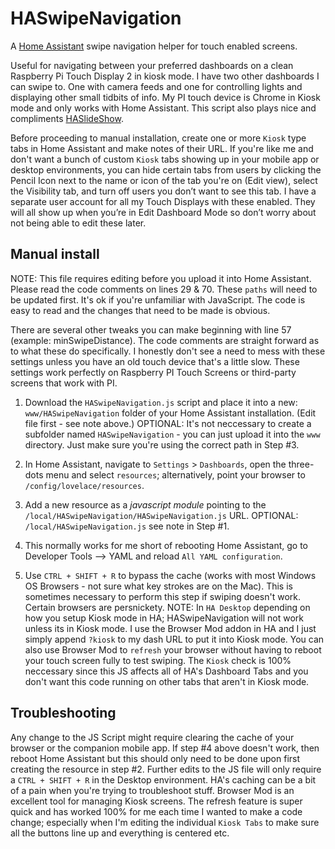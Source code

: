 # HASwipeNavigation

A [Home Assistant](https://www.home-assistant.io/) swipe navigation helper for touch enabled screens.

Useful for navigating between your preferred dashboards on a clean Raspberry Pi Touch Display 2 in kiosk mode. I have two other dashboards I can swipe to. One with camera feeds and one for controlling lights and displaying other small tidbits of info. My PI touch device is Chrome in Kiosk mode and only works with Home Assistant. This script also plays nice and compliments [HASlideShow](https://github.com/Dyaxler/HASlideshow/).

Before proceeding to manual installation, create one or more `Kiosk` type tabs in Home Assistant and make notes of their URL. If you're like me and don't want a bunch of custom `Kiosk` tabs showing up in your mobile app or desktop environments, you can hide certain tabs from users by clicking the Pencil Icon next to the name or icon of the tab you're on (Edit view), select the Visibility tab, and turn off users you don’t want to see this tab. I have a separate user account for all my Touch Displays with these enabled. They will all show up when you’re in Edit Dashboard Mode so don’t worry about not being able to edit these later.

## Manual install

NOTE: This file requires editing before you upload it into Home Assistant. Please read the code comments on lines 29 & 70. These `paths` will need to be updated first. It's ok if you're unfamiliar with JavaScript. The code is easy to read and the changes that need to be made is obvious.

There are several other tweaks you can make beginning with line 57 (example: minSwipeDistance). The code comments are straight forward as to what these do specifically. I honestly don't see a need to mess with these settings unless you have an old touch device that's a little slow. These settings work perfectly on Raspberry PI Touch Screens or third-party screens that work with PI.

1. Download the `HASwipeNavigation.js` script and place it into a new: `www/HASwipeNavigation` folder of your Home Assistant installation. (Edit file first - see note above.) OPTIONAL: It's not neccessary to create a subfolder named `HASwipeNavigation` - you can just upload it into the `www` directory. Just make sure you're using the correct path in Step #3.

2. In Home Assistant, navigate to `Settings` > `Dashboards`, open the three-dots menu and select `resources`; alternatively, point your browser to `/config/lovelace/resources`.

3. Add a new resource as a _javascript module_ pointing to the `/local/HASwipeNavigation/HASwipeNavigation.js` URL. OPTIONAL: `/local/HASwipeNavigation.js` see note in Step #1.
   
4. This normally works for me short of rebooting Home Assistant, go to Developer Tools --> YAML and reload `All YAML configuration`.

5. Use `CTRL + SHIFT + R` to bypass the cache (works with most Windows OS Browsers - not sure what key strokes are on the Mac). This is sometimes necessary to perform this step if swiping doesn't work. Certain browsers are persnickety. NOTE: In `HA Desktop` depending on how you setup Kiosk mode in HA; HASwipeNavigation will not work unless its in Kiosk mode. I use the Browser Mod addon in HA and I just simply append `?kiosk` to my dash URL to put it into Kiosk mode. You can also use Browser Mod to `refresh` your browser without having to reboot your touch screen fully to test swiping. The `Kiosk` check is 100% neccessary since this JS affects all of HA's Dashboard Tabs and you don't want this code running on other tabs that aren't in Kiosk mode.

## Troubleshooting

Any change to the JS Script might require clearing the cache of your browser or the companion mobile app. If step #4 above doesn't work, then reboot Home Assistant but this should only need to be done upon first creating the resource in step #2. Further edits to the JS file will only require a `CTRL + SHIFT + R` in the Desktop environment. HA's caching can be a bit of a pain when you're trying to troubleshoot stuff. Browser Mod is an excellent tool for managing Kiosk screens. The refresh feature is super quick and has worked 100% for me each time I wanted to make a code change; especially when I'm editing the individual `Kiosk Tabs` to make sure all the buttons line up and everything is centered etc.
